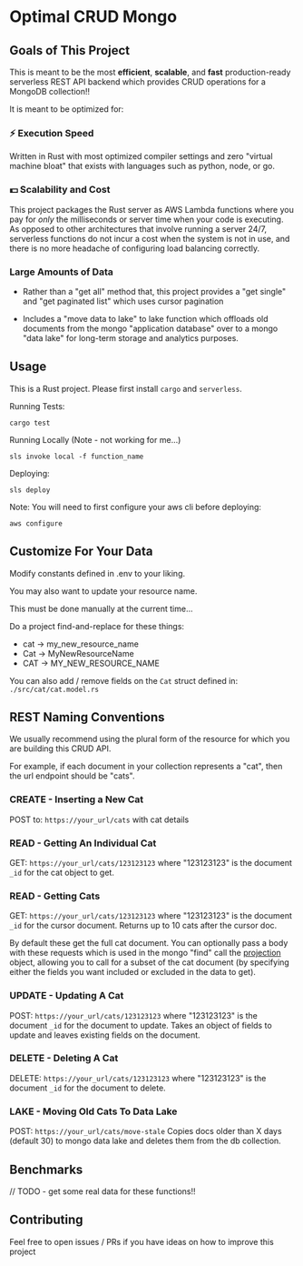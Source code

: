 # Optimal CRUD Mongo

## Goals of This Project

This is meant to be the most __efficient__, __scalable__, and __fast__ production-ready serverless REST API backend which provides CRUD operations for a MongoDB collection!!

It is meant to be optimized for:

### ⚡ Execution Speed
Written in Rust with most optimized compiler settings and zero "virtual machine bloat" that exists with languages such as python, node, or go.

### 💵 Scalability and Cost
This project packages the Rust server as AWS Lambda functions where you pay for _only_ the milliseconds or server time when your code is executing. As opposed to other architectures that involve running a server 24/7, serverless functions do not incur a cost when the system is not in use, and there is no more headache of configuring load balancing correctly.

### Large Amounts of Data

- Rather than a "get all" method that, this project provides a "get single" and "get paginated list" which uses cursor pagination 

- Includes a "move data to lake" to lake function which offloads old documents from the mongo "application database" over to a mongo "data lake" for long-term storage and analytics purposes.


## Usage

This is a Rust project. Please first install `cargo` and `serverless`.

Running Tests:
```
cargo test
```

Running Locally (Note - not working for me...)
```
sls invoke local -f function_name
```

Deploying:
```
sls deploy
```

Note: You will need to first configure your aws cli before deploying:
```
aws configure
```

## Customize For Your Data
Modify constants defined in .env to your liking.

You may also want to update your resource name.

This must be done manually at the current time...

Do a project find-and-replace for these things:
- cat -> my_new_resource_name
- Cat -> MyNewResourceName
- CAT -> MY_NEW_RESOURCE_NAME

You can also add / remove fields on the `Cat` struct defined in: `./src/cat/cat.model.rs`


## REST Naming Conventions

We usually recommend using the plural form of the resource for which you are building this CRUD API.

For example, if each document in your collection represents a "cat", then the url endpoint should be "cats".


### CREATE - Inserting a New Cat
POST to: `https://your_url/cats` with cat details


### READ - Getting An Individual Cat
GET: `https://your_url/cats/123123123` where "123123123" is the document `_id` for the cat object to get.


### READ - Getting Cats
GET: `https://your_url/cats/123123123` where "123123123" is the document `_id` for the cursor document. Returns up to 10 cats after the cursor doc.


By default these get the full cat document. You can optionally pass a body with these requests which is used in the mongo "find" call the [projection](https://docs.mongodb.com/manual/reference/method/db.collection.find/#projection) object, allowing you to call for a subset of the cat document (by specifying either the fields you want included or excluded in the data to get).
 

### UPDATE - Updating A Cat
POST: `https://your_url/cats/123123123` where "123123123" is the document `_id` for the document to update. Takes an object of fields to update and leaves existing fields on the document.


### DELETE - Deleting A Cat
DELETE: `https://your_url/cats/123123123` where "123123123" is the document `_id` for the document to delete.


### LAKE - Moving Old Cats To Data Lake
POST: `https://your_url/cats/move-stale` Copies docs older than X days (default 30) to mongo data lake and deletes them from the db collection.



## Benchmarks

// TODO - get some real data for these functions!!


## Contributing

Feel free to open issues / PRs if you have ideas on how to improve this project

